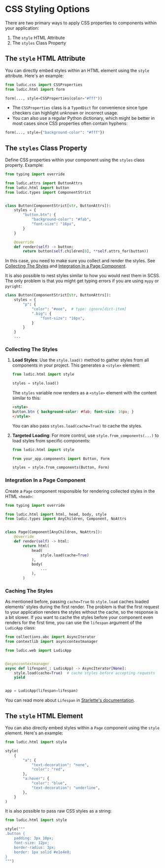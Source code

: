 # CSS Styling Options

There are two primary ways to apply CSS properties to components within your application:

1. The `style` HTML Attribute
3. The `styles` Class Property

## The `style` HTML Attribute

You can directly embed styles within an HTML element using the `style` attribute. Here's an example:

```python
from ludic.css import CSSProperties
from ludic.html import form

form(..., style=CSSProperties(color="#fff"))
```

- The `CSSProperties` class is a `TypedDict` for convenience since type checkers can highlight unknown or incorrect usage.
- You can also use a regular Python dictionary, which might be better in most cases since CSS properties often contain hyphens:

```python
form(..., style={"background-color": "#fff"})
```

## The `styles` Class Property

Define CSS properties within your component using the `styles` class property. Example:

```python
from typing import override

from ludic.attrs import ButtonAttrs
from ludic.html import button
from ludic.types import ComponentStrict


class Button(ComponentStrict[str, ButtonAttrs]):
    styles = {
        "button.btn": {
            "background-color": "#fab",
            "font-size": "16px",
        }
    }

    @override
    def render(self) -> button:
        return button(self.children[0], **self.attrs_for(button))
```

In this case, you need to make sure you collect and render the styles. See [Collecting The Styles](#collecting-the-styles) and [Integration In a Page Component](#integration-in-a-page-component).

It is also possible to nest styles similar to how you would nest them in SCSS. The only problem is that you might get typing errors if you are using `mypy` or `pyright`:

```python
class Button(ComponentStrict[str, ButtonAttrs]):
    styles = {
        "p": {
            "color": "#eee",  # type: ignore[dict-item]
            ".big": {
                "font-size": "16px",
            }
        }
    }
    ...
```

### Collecting The Styles

1. **Load Styles**: Use the `style.load()` method to gather styles from all components in your project. This generates a `<style>` element:

    ```python
    from ludic.html import style

    styles = style.load()
    ```

    The `styles` variable now renders as a `<style>` element with the content similar to this:

    ```html
    <style>
    button.btn { background-color: #fab; font-size: 16px; }
    </style>
    ```

    You can also pass `styles.load(cache=True)` to cache the styles.

2. **Targeted Loading**: For more control, use `style.from_components(...)` to load styles from specific components:

    ```python
    from ludic.html import style

    from your_app.components import Button, Form

    styles = style.from_components(Button, Form)
    ```

### Integration In a Page Component

Create a `Page` component responsible for rendering collected styles in the HTML `<head>`:

```python
from typing import override

from ludic.html import html, head, body, style
from ludic.types import AnyChildren, Component, NoAttrs


class Page(Component[AnyChildren, NoAttrs]):
    @override
    def render(self) -> html:
        return html(
            head(
                style.load(cache=True)
            ),
            body(
                ...
            ),
        )
```

### Caching The Styles

As mentioned before, passing `cache=True` to `style.load` caches loaded elements' styles during the first render. The problem is that the first request to your application renders the styles without the cache, so the response is a bit slower. If you want to cache the styles before your component even renders for the first time, you can use the `lifespan` argument of the `LudicApp` class:

```python
from collections.abc import AsyncIterator
from contextlib import asynccontextmanager

from ludic.web import LudicApp


@asynccontextmanager
async def lifespan(_: LudicApp) -> AsyncIterator[None]:
    style.load(cache=True)  # cache styles before accepting requests
    yield


app = LudicApp(lifespan=lifespan)
```

You can read more about `Lifespan` in [Starlette's documentation](https://www.starlette.io/lifespan/).

## The `style` HTML Element

You can also directly embed styles within a `Page` component using the `style` element. Here's an example:

```python
from ludic.html import style

style(
    {
        "a": {
            "text-decoration": "none",
            "color": "red",
        },
        "a:hover": {
            "color": "blue",
            "text-decoration": "underline",
        },
    }
)
```

It is also possible to pass raw CSS styles as a string:

```python
from ludic.html import style

style("""
.button {
    padding: 3px 10px;
    font-size: 12px;
    border-radius: 3px;
    border: 1px solid #e1e4e8;
}
""")
```
